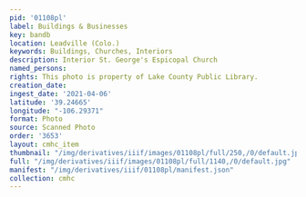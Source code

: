 ```yaml
---
pid: '01108pl'
label: Buildings & Businesses
key: bandb
location: Leadville (Colo.)
keywords: Buildings, Churches, Interiors
description: Interior St. George's Espicopal Church
named_persons: 
rights: This photo is property of Lake County Public Library.
creation_date: 
ingest_date: '2021-04-06'
latitude: '39.24665'
longitude: "-106.29371"
format: Photo
source: Scanned Photo
order: '3653'
layout: cmhc_item
thumbnail: "/img/derivatives/iiif/images/01108pl/full/250,/0/default.jpg"
full: "/img/derivatives/iiif/images/01108pl/full/1140,/0/default.jpg"
manifest: "/img/derivatives/iiif/01108pl/manifest.json"
collection: cmhc
---
```

